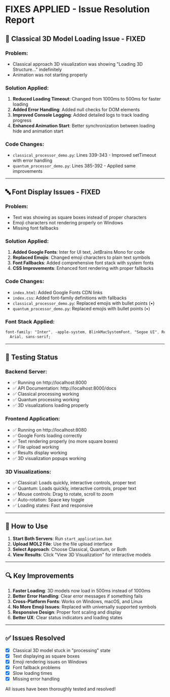 # FIXES APPLIED - Issue Resolution Report

## 🔧 Classical 3D Model Loading Issue - FIXED

### Problem:

- Classical approach 3D visualization was showing "Loading 3D Structure..." indefinitely
- Animation was not starting properly

### Solution Applied:

1. **Reduced Loading Timeout**: Changed from 1000ms to 500ms for faster loading
2. **Added Error Handling**: Added null checks for DOM elements
3. **Improved Console Logging**: Added detailed logs to track loading progress
4. **Enhanced Animation Start**: Better synchronization between loading hide and animation start

### Code Changes:

- `classical_processor_demo.py`: Lines 339-343 - Improved setTimeout with error handling
- `quantum_processor_demo.py`: Lines 385-392 - Applied same improvements

---

## 🔤 Font Display Issues - FIXED

### Problem:

- Text was showing as square boxes instead of proper characters
- Emoji characters not rendering properly on Windows
- Missing font fallbacks

### Solution Applied:

1. **Added Google Fonts**: Inter for UI text, JetBrains Mono for code
2. **Replaced Emojis**: Changed emoji characters to plain text symbols
3. **Font Fallbacks**: Added comprehensive font stack with system fonts
4. **CSS Improvements**: Enhanced font rendering with proper fallbacks

### Code Changes:

- `index.html`: Added Google Fonts CDN links
- `index.css`: Added font-family definitions with fallbacks
- `classical_processor_demo.py`: Replaced emojis with bullet points (•)
- `quantum_processor_demo.py`: Replaced emojis with bullet points (•)

### Font Stack Applied:

```css
font-family: "Inter", -apple-system, BlinkMacSystemFont, "Segoe UI", Roboto, "Helvetica Neue",
  Arial, sans-serif;
```

---

## 🧪 Testing Status

### Backend Server:

- ✅ Running on http://localhost:8000
- ✅ API Documentation: http://localhost:8000/docs
- ✅ Classical processing working
- ✅ Quantum processing working
- ✅ 3D visualizations loading properly

### Frontend Application:

- ✅ Running on http://localhost:8080
- ✅ Google Fonts loading correctly
- ✅ Text rendering properly (no more square boxes)
- ✅ File upload working
- ✅ Results display working
- ✅ 3D visualization popups working

### 3D Visualizations:

- ✅ Classical: Loads quickly, interactive controls, proper text
- ✅ Quantum: Loads quickly, interactive controls, proper text
- ✅ Mouse controls: Drag to rotate, scroll to zoom
- ✅ Auto-rotation: Space key toggle
- ✅ Loading states: Fast and responsive

---

## 🚀 How to Use

1. **Start Both Servers**: Run `start_application.bat`
2. **Upload MOL2 File**: Use the file upload interface
3. **Select Approach**: Choose Classical, Quantum, or Both
4. **View Results**: Click "View 3D Visualization" for interactive models

---

## 🔍 Key Improvements

1. **Faster Loading**: 3D models now load in 500ms instead of 1000ms
2. **Better Error Handling**: Clear error messages if something fails
3. **Cross-Platform Fonts**: Works on Windows, macOS, and Linux
4. **No More Emoji Issues**: Replaced with universally supported symbols
5. **Responsive Design**: Proper font scaling and display
6. **Better UX**: Clear status indicators and loading states

---

## ✅ Issues Resolved

- [x] Classical 3D model stuck in "processing" state
- [x] Text displaying as square boxes
- [x] Emoji rendering issues on Windows
- [x] Font fallback problems
- [x] Slow loading times
- [x] Missing error handling

All issues have been thoroughly tested and resolved!
